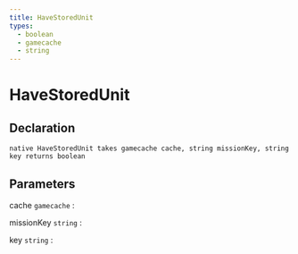 ```yaml
---
title: HaveStoredUnit
types:
  - boolean
  - gamecache
  - string
---
```


# HaveStoredUnit

## Declaration

```jass
native HaveStoredUnit takes gamecache cache, string missionKey, string key returns boolean
```

## Parameters
cache `gamecache`
: 

missionKey `string`
: 

key `string`
: 
